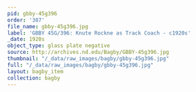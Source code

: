 ```yaml
---
pid: gbby-45g396
order: '387'
file_name: gbby-45g396.jpg
label: 'GBBY 45G/396: Knute Rockne as Track Coach - c1920s'
_date: 1920s
object_type: glass plate negative
source: http://archives.nd.edu/Bagby/GBBY-45g396.jpg
thumbnail: "/_data/raw_images/bagby/gbby-45g396.jpg"
full: "/_data/raw_images/bagby/gbby-45g396.jpg"
layout: bagby_item
collection: bagby
---
```

